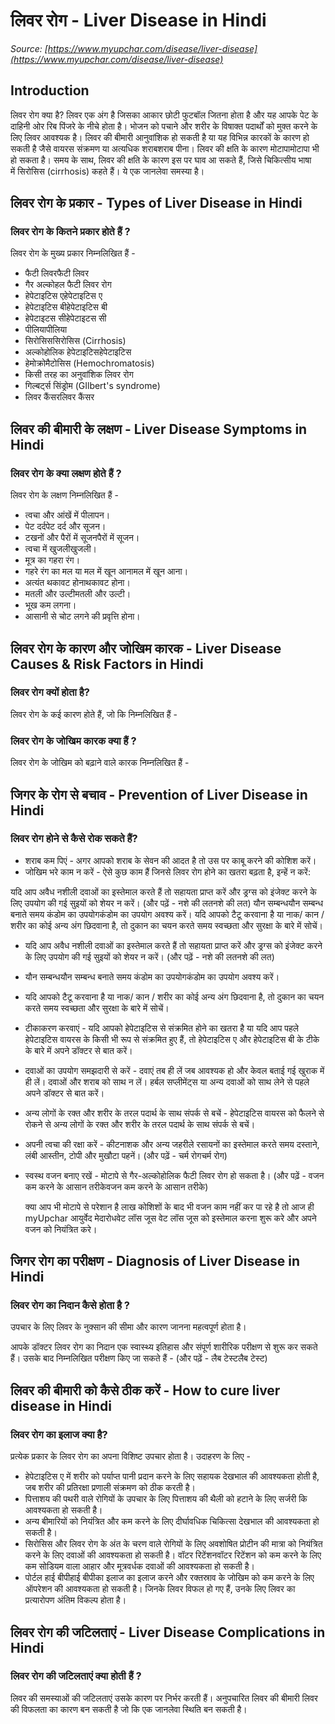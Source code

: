 # लिवर रोग - Liver Disease in Hindi
_Source: [https://www.myupchar.com/disease/liver-disease](https://www.myupchar.com/disease/liver-disease)_

## Introduction
लिवर रोग क्या है?
लिवर एक अंग है जिसका आकार छोटी फुटबॉल जितना होता है और यह आपके पेट के दाहिनी ओर रिब पिंजरे के नीचे होता है। भोजन को पचाने और शरीर के विषाक्त पदार्थों को मुक्त करने के लिए लिवर आवश्यक है।
लिवर की बीमारी आनुवांशिक हो सकती है या यह विभिन्न कारकों के कारण हो सकती है जैसे वायरस संक्रमण या अत्यधिक शराबशराब पीना। लिवर की क्षति के कारण मोटापामोटापा भी हो सकता है। समय के साथ, लिवर की क्षति के कारण इस पर घाव आ सकते हैं, जिसे चिकित्सीय भाषा में सिरोसिस (cirrhosis) कहते हैं। ये एक जानलेवा समस्या है।

## लिवर रोग के प्रकार - Types of Liver Disease in Hindi
### लिवर रोग के कितने प्रकार होते हैं ?
लिवर रोग के मुख्य प्रकार निम्नलिखित हैं -
- फैटी लिवरफैटी लिवर
- गैर अल्कोहल फैटी लिवर रोग
- हेपेटाइटिस एहेपेटाइटिस ए
- हेपेटाइटिस बीहेपेटाइटिस बी
- हेपेटाइटस सीहेपेटाइटस सी
- पीलियापीलिया
- सिरोसिससिरोसिस (Cirrhosis)
- अल्कोहोलिक हेपेटाइटिसहेपेटाइटिस
- हेमोक्रोमैटोसिस (Hemochromatosis)
- किसी तरह का अनुवांशिक लिवर रोग
- गिल्बर्ट्स सिंड्रोम (GIlbert's syndrome)
- लिवर कैंसरलिवर कैंसर

## लिवर की बीमारी के लक्षण - Liver Disease Symptoms in Hindi
### लिवर रोग के क्या लक्षण होते हैं ?
लिवर रोग के लक्षण निम्नलिखित हैं -
- त्वचा और आंखें में पीलापन।
- पेट दर्दपेट दर्द और सूजन।
- टखनों और पैरों में सूजनपैरों में सूजन।
- त्वचा में खुजलीखुजली।
- मूत्र का गहरा रंग।
- गहरे रंग का मल या मल में खून आनामल में खून आना।
- अत्यंत थकावट होनाथकावट होना।
- मतली और उल्टीमतली और उल्टी।
- भूख कम लगना।
- आसानी से चोट लगने की प्रवृत्ति होना।

## लिवर रोग के कारण और जोखिम कारक - Liver Disease Causes & Risk Factors in Hindi
### लिवर रोग क्यों होता है?
लिवर रोग के कई कारण होते हैं, जो कि निम्नलिखित हैं -
### लिवर रोग के जोखिम कारक क्या हैं ?
लिवर रोग के जोखिम को बढ़ाने वाले कारक निम्नलिखित हैं -

## जिगर के रोग से बचाव - Prevention of Liver Disease in Hindi
### लिवर रोग होने से कैसे रोक सकते हैं?
- शराब कम पिएं - अगर आपको शराब के सेवन की आदत है तो उस पर काबू करने की कोशिश करें।
- जोखिम भरे काम न करें - ऐसे कुछ काम हैं जिनसे लिवर रोग होने का खतरा बढ़ता है, इन्हें न करें:
	
यदि आप अवैध नशीली दवाओं का इस्तेमाल करते हैं तो सहायता प्राप्त करें और ड्रग्स को इंजेक्ट करने के लिए उपयोग की गई सुइयों को शेयर न करें। (और पढ़ें - नशे की लतनशे की लत)
यौन सम्बन्धयौन सम्बन्ध बनाते समय कंडोम का उपयोगकंडोम का उपयोग अवश्य करें।
यदि आपको टैटू करवाना है या नाक/ कान / शरीर का कोई अन्य अंग छिदवाना है, तो दुकान का चयन करते समय स्वच्छता और सुरक्षा के बारे में सोचें।
- यदि आप अवैध नशीली दवाओं का इस्तेमाल करते हैं तो सहायता प्राप्त करें और ड्रग्स को इंजेक्ट करने के लिए उपयोग की गई सुइयों को शेयर न करें। (और पढ़ें - नशे की लतनशे की लत)
- यौन सम्बन्धयौन सम्बन्ध बनाते समय कंडोम का उपयोगकंडोम का उपयोग अवश्य करें।
- यदि आपको टैटू करवाना है या नाक/ कान / शरीर का कोई अन्य अंग छिदवाना है, तो दुकान का चयन करते समय स्वच्छता और सुरक्षा के बारे में सोचें।
- टीकाकरण करवाएं - यदि आपको हेपेटाइटिस से संक्रमित होने का खतरा है या यदि आप पहले हेपेटाइटिस वायरस के किसी भी रूप से संक्रमित हुए हैं, तो हेपेटाइटिस ए और हेपेटाइटिस बी के टीके के बारे में अपने डॉक्टर से बात करें।
- दवाओं का उपयोग समझदारी से करें - दवाएं तब ही लें जब आवश्यक हो और केवल बताई गई खुराक में ही लें। दवाओं और शराब को साथ न लें। हर्बल सप्लीमेंट्स या अन्य दवाओं को साथ लेने से पहले अपने डॉक्टर से बात करें।
- अन्य लोगों के रक्त और शरीर के तरल पदार्थ के साथ संपर्क से बचें - हेपेटाइटिस वायरस को फैलने से रोकने से अन्य लोगों के रक्त और शरीर के तरल पदार्थ के साथ संपर्क से बचें।
- अपनी त्वचा की रक्षा करें - कीटनाशक और अन्य जहरीले रसायनों का इस्तेमाल करते समय दस्ताने, लंबी आस्तीन, टोपी और मुखौटा पहनें। (और पढ़ें - चर्म रोगचर्म रोग)
- स्वस्थ वजन बनाए रखें - मोटापे से गैर-अल्कोहोलिक फैटी लिवर रोग हो सकता है। (और पढ़ें - वजन कम करने के आसान तरीकेवजन कम करने के आसान तरीके)

	क्या आप भी मोटापे से परेशान है लाख कोशिशों के बाद भी वजन काम नहीं कर पा रहे है तो आज ही myUpchar आयुर्वेद मेदारोधवेट लॉस जूस वेट लॉस जूस को इस्तेमाल करना शुरू करे और अपने वजन को नियंत्रित करे।

## जिगर रोग का परीक्षण - Diagnosis of Liver Disease in Hindi
### लिवर रोग का निदान कैसे होता है ?
उपचार के लिए लिवर के नुक्सान की सीमा और कारण जानना महत्वपूर्ण होता है।
आपके डॉक्टर लिवर रोग का निदान एक स्वास्थ्य इतिहास और संपूर्ण शारीरिक परीक्षण से शुरू कर सकते हैं। उसके बाद निम्नलिखित परीक्षण किए जा सकते हैं -
(और पढ़ें - लैब टेस्टलैब टेस्ट)

## लिवर की बीमारी को कैसे ठीक करें - How to cure liver disease in Hindi
### लिवर रोग का इलाज क्या है?
प्रत्येक प्रकार के लिवर रोग का अपना विशिष्ट उपचार होता है। उदाहरण के लिए -
- हेपेटाइटिस ए में शरीर को पर्याप्त पानी प्रदान करने के लिए सहायक देखभाल की आवश्यकता होती है, जब शरीर की प्रतिरक्षा प्रणाली संक्रमण को ठीक करती है।
- पित्ताशय की पथरी वाले रोगियों के उपचार के लिए पित्ताशय की थैली को हटाने के लिए सर्जरी कि आवश्यकता हो सकती है।
- अन्य बीमारियों को नियंत्रित और कम करने के लिए दीर्घावधिक चिकित्सा देखभाल की आवश्यकता हो सकती है।
- सिरोसिस और लिवर रोग के अंत के चरण वाले रोगियों के लिए अवशोषित प्रोटीन की मात्रा को नियंत्रित करने के लिए दवाओं की आवश्यकता हो सकती है। वॉटर रिटेंशनवॉटर रिटेंशन को कम करने के लिए कम सोडियम वाला आहार और मूत्रवर्धक दवाओं की आवश्यकता हो सकती है।
- पोर्टल हाई बीपीहाई बीपीका इलाज का इलाज करने और रक्तस्राव के जोखिम को कम करने के लिए ऑपरेशन की आवश्यकता हो सकती है।
जिनके लिवर विफल हो गए हैं, उनके लिए लिवर का प्रत्यारोपण अंतिम विकल्प होता है।

## लिवर रोग की जटिलताएं - Liver Disease Complications in Hindi
### लिवर रोग की जटिलताएं क्या होती हैं ?
लिवर की समस्याओं की जटिलताएं उसके कारण पर निर्भर करती हैं। अनुपचारित लिवर की बीमारी लिवर की विफलता का कारण बन सकती है जो कि एक जानलेवा स्थिति बन सकती है।

